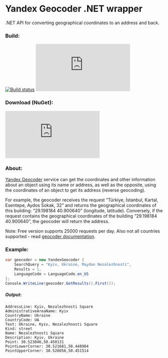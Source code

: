 # Yandex Geocoder .NET wrapper
.NET API for converting geographical coordinates to an address and back.
### Build:
[![Build status](https://ci.appveyor.com/api/projects/status/42jdei8626b4ie1h?svg=true)](https://ci.appveyor.com/project/unickq/yandexgeocoder)
[![Test status](http://flauschig.ch/batch.php?type=tests&account=unickq&slug=yandexgeocoder&branch=master)](https://ci.appveyor.com/project/unickq/yandexgeocoder/branch/master)
### Download (NuGet):
[![NuGet FlaUI.Core](http://flauschig.ch/nubadge.php?id=YandexGeocoder)](https://www.nuget.org/packages/YandexGeocoder)
### About:
[Yandex Geocoder](https://tech.yandex.com/maps/geocoder/) service can get the coordinates and other information about an object using its name or address, as well as the opposite, using the coordinates of an object to get its address (reverse geocoding).

For example, the geocoder receives the request “Türkiye, İstanbul, Kartal, Esentepe, Aydos Sokak, 32” and returns the geographical coordinates of this building: “29.198184 40.900640” (longitude, latitude). Conversely, if the request contains the geographical coordinates of the building “29.198184 40.900640”, the geocoder will return the address.

Note: Free version supports 25000 requests per day. Also not  all countries supported - read [geocoder documentation](https://tech.yandex.com/maps/doc/geocoder/desc/concepts/About-docpage/).

### Example:
```csharp
var geocoder = new YandexGeocoder {
    SearchQuery = "Kyiv, Ukraine, Maydan Nezalezhnosti",
    Results = 1,
    LanguageCode = LanguageCode.en_US
};
Console.WriteLine(geocoder.GetResults().First());
```    

##### Output:

    AddressLine: Kyiv, Nezalezhnosti Square
    AdministrativeAreaName: Kyiv
    CountryName: Ukraine
    CountryCode: UA
    Text: Ukraine, Kyiv, Nezalezhnosti Square
    Kind: street
    Name: Nezalezhnosti Square
    Description: Kyiv, Ukraine
    Point: 30.523846,50.450131
    PointLowerCorner: 30.521681,50.448904
    PointUpperCorner: 30.526056,50.451514
